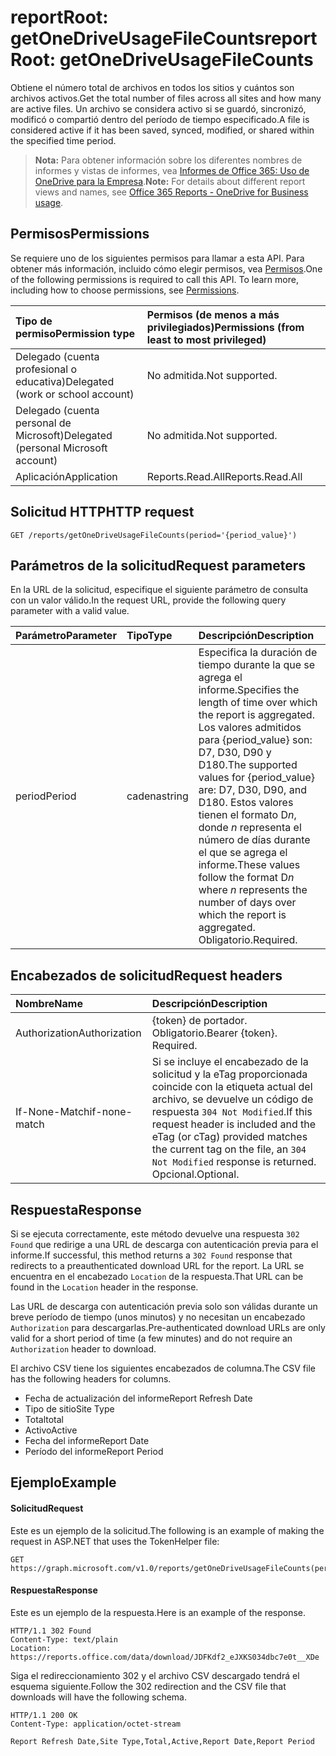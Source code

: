 # <a name="reportroot-getonedriveusagefilecounts"></a><span data-ttu-id="dc835-101">reportRoot: getOneDriveUsageFileCounts</span><span class="sxs-lookup"><span data-stu-id="dc835-101">reportRoot: getOneDriveUsageFileCounts</span></span>

<span data-ttu-id="dc835-102">Obtiene el número total de archivos en todos los sitios y cuántos son archivos activos.</span><span class="sxs-lookup"><span data-stu-id="dc835-102">Get the total number of files across all sites and how many are active files.</span></span> <span data-ttu-id="dc835-103">Un archivo se considera activo si se guardó, sincronizó, modificó o compartió dentro del período de tiempo especificado.</span><span class="sxs-lookup"><span data-stu-id="dc835-103">A file is considered active if it has been saved, synced, modified, or shared within the specified time period.</span></span>

> <span data-ttu-id="dc835-104">**Nota:** Para obtener información sobre los diferentes nombres de informes y vistas de informes, vea [Informes de Office 365: Uso de OneDrive para la Empresa]((https://support.office.com/client/OneDrive-for-Business-usage-0de3b312-c4e8-4e4b-a02d-32b2f726a680)).</span><span class="sxs-lookup"><span data-stu-id="dc835-104">**Note:** For details about different report views and names, see [Office 365 Reports - OneDrive for Business usage]((https://support.office.com/client/OneDrive-for-Business-usage-0de3b312-c4e8-4e4b-a02d-32b2f726a680)).</span></span>

## <a name="permissions"></a><span data-ttu-id="dc835-105">Permisos</span><span class="sxs-lookup"><span data-stu-id="dc835-105">Permissions</span></span>

<span data-ttu-id="dc835-p102">Se requiere uno de los siguientes permisos para llamar a esta API. Para obtener más información, incluido cómo elegir permisos, vea [Permisos](../../../concepts/permissions_reference.md).</span><span class="sxs-lookup"><span data-stu-id="dc835-p102">One of the following permissions is required to call this API. To learn more, including how to choose permissions, see [Permissions](../../../concepts/permissions_reference.md).</span></span>

| <span data-ttu-id="dc835-108">Tipo de permiso</span><span class="sxs-lookup"><span data-stu-id="dc835-108">Permission type</span></span>                        | <span data-ttu-id="dc835-109">Permisos (de menos a más privilegiados)</span><span class="sxs-lookup"><span data-stu-id="dc835-109">Permissions (from least to most privileged)</span></span> |
| :------------------------------------- | :--------------------------------------- |
| <span data-ttu-id="dc835-110">Delegado (cuenta profesional o educativa)</span><span class="sxs-lookup"><span data-stu-id="dc835-110">Delegated (work or school account)</span></span>     | <span data-ttu-id="dc835-111">No admitida.</span><span class="sxs-lookup"><span data-stu-id="dc835-111">Not supported.</span></span>                           |
| <span data-ttu-id="dc835-112">Delegado (cuenta personal de Microsoft)</span><span class="sxs-lookup"><span data-stu-id="dc835-112">Delegated (personal Microsoft account)</span></span> | <span data-ttu-id="dc835-113">No admitida.</span><span class="sxs-lookup"><span data-stu-id="dc835-113">Not supported.</span></span>                           |
| <span data-ttu-id="dc835-114">Aplicación</span><span class="sxs-lookup"><span data-stu-id="dc835-114">Application</span></span>                            | <span data-ttu-id="dc835-115">Reports.Read.All</span><span class="sxs-lookup"><span data-stu-id="dc835-115">Reports.Read.All</span></span>                         |

## <a name="http-request"></a><span data-ttu-id="dc835-116">Solicitud HTTP</span><span class="sxs-lookup"><span data-stu-id="dc835-116">HTTP request</span></span>

<!-- { "blockType": "ignored" } --> 

```http
GET /reports/getOneDriveUsageFileCounts(period='{period_value}')
```

## <a name="request-parameters"></a><span data-ttu-id="dc835-117">Parámetros de la solicitud</span><span class="sxs-lookup"><span data-stu-id="dc835-117">Request parameters</span></span>

<span data-ttu-id="dc835-118">En la URL de la solicitud, especifique el siguiente parámetro de consulta con un valor válido.</span><span class="sxs-lookup"><span data-stu-id="dc835-118">In the request URL, provide the following query parameter with a valid value.</span></span>

| <span data-ttu-id="dc835-119">Parámetro</span><span class="sxs-lookup"><span data-stu-id="dc835-119">Parameter</span></span> | <span data-ttu-id="dc835-120">Tipo</span><span class="sxs-lookup"><span data-stu-id="dc835-120">Type</span></span>   | <span data-ttu-id="dc835-121">Descripción</span><span class="sxs-lookup"><span data-stu-id="dc835-121">Description</span></span>                              |
| :-------- | :----- | :--------------------------------------- |
| <span data-ttu-id="dc835-122">period</span><span class="sxs-lookup"><span data-stu-id="dc835-122">Period</span></span>    | <span data-ttu-id="dc835-123">cadena</span><span class="sxs-lookup"><span data-stu-id="dc835-123">string</span></span> | <span data-ttu-id="dc835-124">Especifica la duración de tiempo durante la que se agrega el informe.</span><span class="sxs-lookup"><span data-stu-id="dc835-124">Specifies the length of time over which the report is aggregated.</span></span> <span data-ttu-id="dc835-125">Los valores admitidos para {period_value} son: D7, D30, D90 y D180.</span><span class="sxs-lookup"><span data-stu-id="dc835-125">The supported values for {period_value} are: D7, D30, D90, and D180.</span></span> <span data-ttu-id="dc835-126">Estos valores tienen el formato D*n*, donde *n* representa el número de días durante el que se agrega el informe.</span><span class="sxs-lookup"><span data-stu-id="dc835-126">These values follow the format D*n* where *n* represents the number of days over which the report is aggregated.</span></span> <span data-ttu-id="dc835-127">Obligatorio.</span><span class="sxs-lookup"><span data-stu-id="dc835-127">Required.</span></span> |

## <a name="request-headers"></a><span data-ttu-id="dc835-128">Encabezados de solicitud</span><span class="sxs-lookup"><span data-stu-id="dc835-128">Request headers</span></span>

| <span data-ttu-id="dc835-129">Nombre</span><span class="sxs-lookup"><span data-stu-id="dc835-129">Name</span></span>          | <span data-ttu-id="dc835-130">Descripción</span><span class="sxs-lookup"><span data-stu-id="dc835-130">Description</span></span>               |
| :------------ | :------------------------ |
| <span data-ttu-id="dc835-131">Authorization</span><span class="sxs-lookup"><span data-stu-id="dc835-131">Authorization</span></span> | <span data-ttu-id="dc835-p104">{token} de portador. Obligatorio.</span><span class="sxs-lookup"><span data-stu-id="dc835-p104">Bearer {token}. Required.</span></span> |
| <span data-ttu-id="dc835-134">If-None-Match</span><span class="sxs-lookup"><span data-stu-id="dc835-134">if-none-match</span></span> | <span data-ttu-id="dc835-135">Si se incluye el encabezado de la solicitud y la eTag proporcionada coincide con la etiqueta actual del archivo, se devuelve un código de respuesta `304 Not Modified`.</span><span class="sxs-lookup"><span data-stu-id="dc835-135">If this request header is included and the eTag (or cTag) provided matches the current tag on the file, an `304 Not Modified` response is returned.</span></span> <span data-ttu-id="dc835-136">Opcional.</span><span class="sxs-lookup"><span data-stu-id="dc835-136">Optional.</span></span> |

## <a name="response"></a><span data-ttu-id="dc835-137">Respuesta</span><span class="sxs-lookup"><span data-stu-id="dc835-137">Response</span></span>

<span data-ttu-id="dc835-138">Si se ejecuta correctamente, este método devuelve una respuesta `302 Found` que redirige a una URL de descarga con autenticación previa para el informe.</span><span class="sxs-lookup"><span data-stu-id="dc835-138">If successful, this method returns a `302 Found` response that redirects to a preauthenticated download URL for the report.</span></span> <span data-ttu-id="dc835-139">La URL se encuentra en el encabezado `Location` de la respuesta.</span><span class="sxs-lookup"><span data-stu-id="dc835-139">That URL can be found in the `Location` header in the response.</span></span>

<span data-ttu-id="dc835-140">Las URL de descarga con autenticación previa solo son válidas durante un breve período de tiempo (unos minutos) y no necesitan un encabezado `Authorization` para descargarlas.</span><span class="sxs-lookup"><span data-stu-id="dc835-140">Pre-authenticated download URLs are only valid for a short period of time (a few minutes) and do not require an `Authorization` header to download.</span></span>

<span data-ttu-id="dc835-141">El archivo CSV tiene los siguientes encabezados de columna.</span><span class="sxs-lookup"><span data-stu-id="dc835-141">The CSV file has the following headers for columns.</span></span>

- <span data-ttu-id="dc835-142">Fecha de actualización del informe</span><span class="sxs-lookup"><span data-stu-id="dc835-142">Report Refresh Date</span></span>
- <span data-ttu-id="dc835-143">Tipo de sitio</span><span class="sxs-lookup"><span data-stu-id="dc835-143">Site Type</span></span>
- <span data-ttu-id="dc835-144">Total</span><span class="sxs-lookup"><span data-stu-id="dc835-144">total</span></span>
- <span data-ttu-id="dc835-145">Activo</span><span class="sxs-lookup"><span data-stu-id="dc835-145">Active</span></span>
- <span data-ttu-id="dc835-146">Fecha del informe</span><span class="sxs-lookup"><span data-stu-id="dc835-146">Report Date</span></span>
- <span data-ttu-id="dc835-147">Período del informe</span><span class="sxs-lookup"><span data-stu-id="dc835-147">Report Period</span></span>

## <a name="example"></a><span data-ttu-id="dc835-148">Ejemplo</span><span class="sxs-lookup"><span data-stu-id="dc835-148">Example</span></span>

#### <a name="request"></a><span data-ttu-id="dc835-149">Solicitud</span><span class="sxs-lookup"><span data-stu-id="dc835-149">Request</span></span>

<span data-ttu-id="dc835-150">Este es un ejemplo de la solicitud.</span><span class="sxs-lookup"><span data-stu-id="dc835-150">The following is an example of making the request in ASP.NET that uses the TokenHelper file:</span></span>

<!-- {
  "blockType": "request",
  "name": "reportroot_getonedriveusagefilecounts"
}-->

```http
GET https://graph.microsoft.com/v1.0/reports/getOneDriveUsageFileCounts(period='D7')
```

#### <a name="response"></a><span data-ttu-id="dc835-151">Respuesta</span><span class="sxs-lookup"><span data-stu-id="dc835-151">Response</span></span>

<span data-ttu-id="dc835-152">Este es un ejemplo de la respuesta.</span><span class="sxs-lookup"><span data-stu-id="dc835-152">Here is an example of the response.</span></span>

<!-- { "blockType": "ignored" } --> 

```http
HTTP/1.1 302 Found
Content-Type: text/plain
Location: https://reports.office.com/data/download/JDFKdf2_eJXKS034dbc7e0t__XDe
```

<span data-ttu-id="dc835-153">Siga el redireccionamiento 302 y el archivo CSV descargado tendrá el esquema siguiente.</span><span class="sxs-lookup"><span data-stu-id="dc835-153">Follow the 302 redirection and the CSV file that downloads will have the following schema.</span></span>

<!-- {
  "blockType": "response",
  "truncated": true,
  "@odata.type": "stream"
} -->

```http
HTTP/1.1 200 OK
Content-Type: application/octet-stream

Report Refresh Date,Site Type,Total,Active,Report Date,Report Period
```
